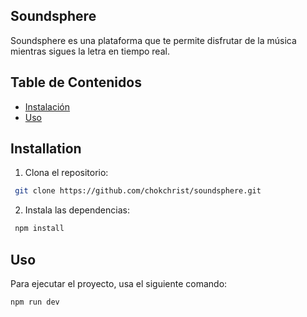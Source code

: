 ## Soundsphere
Soundsphere es una plataforma  que te permite disfrutar de la música mientras sigues la letra en tiempo real.

## Table de Contenidos
- [Instalación](#instalacion)
- [Uso](#uso)

## Installation
1. Clona el repositorio:
```bash
 git clone https://github.com/chokchrist/soundsphere.git
```

2. Instala las dependencias:
```bash
 npm install
 ```

 ## Uso
Para ejecutar el proyecto, usa el siguiente comando:
```bash
npm run dev
```
